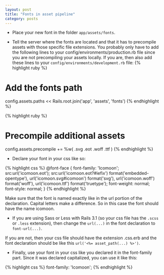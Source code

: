 ```yaml
---
layout: post
title: "Fonts in asset pipeline"
category: posts
---
```

 - Place your new font in the folder `app/assets/fonts`.

 - Tell the server where the fonts are located and that it has to precompile assets with those specific file extensions. You probably only have to add the following lines to your config/environments/production.rb file since you are not precompiling your assets locally. If you are, then also add these lines to your `config/environments/development.rb` file:
{% highlight ruby %}
# Add the fonts path
config.assets.paths << Rails.root.join('app', 'assets', 'fonts')
{% endhighlight %}

{% highlight ruby %}
# Precompile additional assets
config.assets.precompile += %w( .svg .eot .woff .ttf )
{% endhighlight %}

 - Declare your font in your css like so:

{% highlight css %}
@font-face {
  font-family: 'Icomoon';
  src:url('icomoon.eot');
  src:url('icomoon.eot?#iefix') format('embedded-opentype'),
    url('icomoon.svg#icomoon') format('svg'),
    url('icomoon.woff') format('woff'),
    url('icomoon.ttf') format('truetype');
  font-weight: normal;
  font-style: normal;
}
{% endhighlight %}

 Make sure that the font is named exactly like in the url portion of the declaration. Capital letters make a difference. So in this case the font should have the name icomoon.

 - If you are using Sass or Less with Rails 3.1 (so your css file has the `.scss` or `.less` extension), then change the `url(...)` in the font declaration to `font-url(...)`.

 If you are not, then your css file should have the extension .css.erb and the font declaration should be like this `url('<%= asset_path(...) %>')`.

 - Finally, use your font in your css like you declared it in the font-family part. Since it was declared capitalized, you can use it like this:

{% highlight css %}
font-family: 'Icomoon';
{% endhighlight %}
